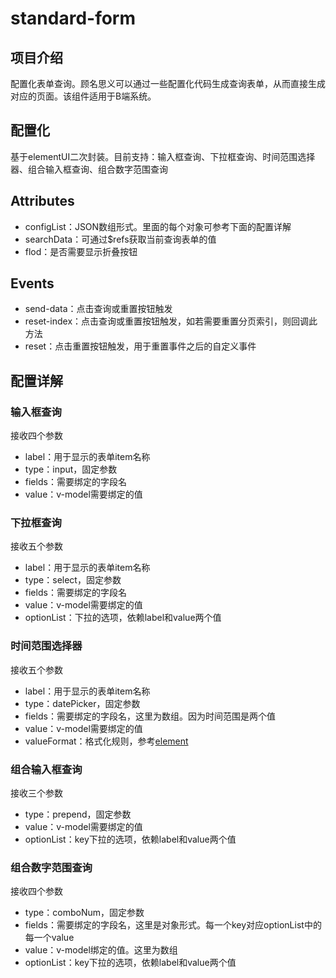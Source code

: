 # standard-form

## 项目介绍
配置化表单查询。顾名思义可以通过一些配置化代码生成查询表单，从而直接生成对应的页面。该组件适用于B端系统。

## 配置化
基于elementUI二次封装。目前支持：输入框查询、下拉框查询、时间范围选择器、组合输入框查询、组合数字范围查询

## Attributes
+ configList：JSON数组形式。里面的每个对象可参考下面的配置详解
+ searchData：可通过$refs获取当前查询表单的值
+ flod：是否需要显示折叠按钮

## Events
+ send-data：点击查询或重置按钮触发
+ reset-index：点击查询或重置按钮触发，如若需要重置分页索引，则回调此方法
+ reset：点击重置按钮触发，用于重置事件之后的自定义事件

## 配置详解
### 输入框查询
接收四个参数
+ label：用于显示的表单item名称
+ type：input，固定参数
+ fields：需要绑定的字段名
+ value：v-model需要绑定的值

### 下拉框查询
接收五个参数
+ label：用于显示的表单item名称
+ type：select，固定参数
+ fields：需要绑定的字段名
+ value：v-model需要绑定的值
+ optionList：下拉的选项，依赖label和value两个值

### 时间范围选择器
接收五个参数
+ label：用于显示的表单item名称
+ type：datePicker，固定参数
+ fields：需要绑定的字段名，这里为数组。因为时间范围是两个值
+ value：v-model需要绑定的值
+ valueFormat：格式化规则，参考[element](https://element.eleme.io/#/zh-CN/component/date-picker)

### 组合输入框查询
接收三个参数
+ type：prepend，固定参数
+ value：v-model需要绑定的值
+ optionList：key下拉的选项，依赖label和value两个值

### 组合数字范围查询
接收四个参数
+ type：comboNum，固定参数
+ fields：需要绑定的字段名，这里是对象形式。每一个key对应optionList中的每一个value
+ value：v-model绑定的值。这里为数组
+ optionList：key下拉的选项，依赖label和value两个值

